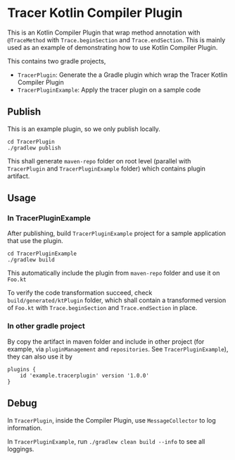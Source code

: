 # Tracer Kotlin Compiler Plugin

This is an Kotlin Compiler Plugin that wrap method annotation with `@TraceMethod` with `Trace.beginSection` and `Trace.endSection`. This is mainly used as an example of demonstrating how to use Kotlin Compiler Plugin.

This contains two gradle projects, 
- `TracerPlugin`: Generate the a Gradle plugin which wrap the Tracer Kotlin Compiler Plugin
- `TracerPluginExample`: Apply the tracer plugin on a sample code


## Publish
This is an example plugin, so we only publish locally.
```
cd TracerPlugin 
./gradlew publish
```
This shall generate `maven-repo` folder on root level (parallel with `TracerPlugin` and `TracerPluginExample` folder) which contains plugin artifact.

## Usage
### In TracerPluginExample
After publishing, build `TracerPluginExample` project for a sample application that use the plugin.
```
cd TracerPluginExample
./gradlew build
```
This automatically include the plugin from `maven-repo` folder and use it on `Foo.kt`

To verify the code transformation succeed, check `build/generated/ktPlugin` folder, which shall contain a transformed version of `Foo.kt` with `Trace.beginSection` and `Trace.endSection` in place.

### In other gradle project
By copy the artifact in maven folder and include in other project (for example, via `pluginManagement` and `repositories`. See `TracerPluginExample`), they can also use it by
```
plugins {
    id 'example.tracerplugin' version '1.0.0'
}
```

## Debug
In `TracerPlugin`, inside the Compiler Plugin, use `MessageCollector` to log information.

In `TracerPluginExample`, run `./gradlew clean build --info` to see all loggings.
